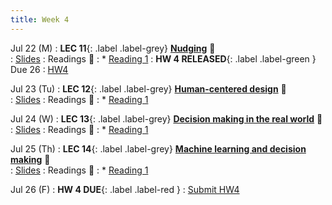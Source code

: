 ```yaml
---
title: Week 4 
---
```


Jul 22 (M)
: **LEC 11**{: .label .label-grey} **[Nudging](./)** 🎥  
    : [Slides](./)
: Readings 📖
: * [Reading 1](https://canvas.ucsd.edu/files/)
:  **HW 4 RELEASED**{: .label .label-green } Due 26
    : [HW4](https://canvas.ucsd.edu/files/)

Jul 23 (Tu)
: **LEC 12**{: .label .label-grey} **[Human-centered design](./)** 🎥  
    : [Slides](./)
: Readings 📖
: * [Reading 1](https://canvas.ucsd.edu/files/)

Jul 24 (W)
: **LEC 13**{: .label .label-grey} **[Decision making in the real world](./)** 🎥  
    : [Slides](./)
: Readings 📖
: * [Reading 1](https://canvas.ucsd.edu/files/)

Jul 25 (Th)
: **LEC 14**{: .label .label-grey} **[Machine learning and decision making](./)** 🎥  
    : [Slides](./)
: Readings 📖
: * [Reading 1](https://canvas.ucsd.edu/files/)

Jul 26 (F)
:  **HW 4 DUE**{: .label .label-red } 
    : [Submit HW4](https://canvas.harvard.edu/courses/97916/assignments/532854)
